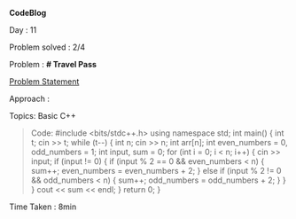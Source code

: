 **CodeBlog**

Day : 11

Problem solved : 2/4

Problem : **# Travel Pass**

[Problem Statement](https://www.codechef.com/SEPT21C/problems/SHUFFLIN)

Approach :

Topics: Basic C++

> Code:
> #include <bits/stdc++.h>
> using namespace std;
> int main()
> {
> int t;
> cin >> t;
> while (t--)
> {
> int n;
> cin >> n;
> int arr[n];
> int even_numbers = 0, odd_numbers = 1;
> int input, sum = 0;
> for (int i = 0; i < n; i++)
> {
> cin >> input;
> if (input != 0)
> {
> if (input % 2 == 0 && even_numbers < n)
> {
> sum++;
> even_numbers = even_numbers + 2;
> }
> else if (input % 2 != 0 && odd_numbers < n)
> {
> sum++;
> odd_numbers = odd_numbers + 2;
> }
> }
> }
> cout << sum << endl;
> }
> return 0;
> }

Time Taken : 8min

